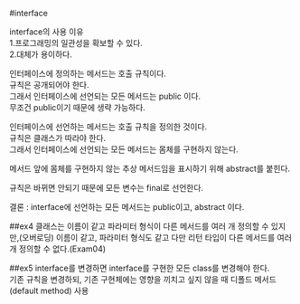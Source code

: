 #interface

interface의 사용 이유  
1.프로그래밍의 일관성을 확보할 수 있다.  
2.대체가 용이하다.  
  
인터페이스에 정의하는 메서드는 호출 규칙이다.  
규칙은 공개되어야 한다.  
그래서 인터페이스에 선언되는 모든 메서드는 public 이다.  
무조건 public이기 때문에 생략 가능하다.  
  
인터페이스에 선언하는 메서드는 호출 규칙을 정의한 것이다.  
규칙은 클래스가 따라야 한다.  
그래서 인터페이스에 선언되는 모든 메서드는 몸체를 구현하지 않는다.  
  
메서드 앞에 몸체를 구현하지 않는 추상 메서드임을 표시하기 위해 abstract를 붙힌다.  
  
규칙은 바뀌면 안되기 때문에 모든 변수는 final로 선언한다.  
  
결론 : interface에 선언하는 모든 메서드는 public이고, abstract 이다.  
  
##ex4
클래스는 이름이 같고 파라미터 형식이 다른 메서드를 여러 개 정의할 수 있지만,(오버로딩)
이름이 같고, 파라미터 형식도 같고 다만 리턴 타입이 다른 메서드를 여러 개 정의할 수 없다.(Exam04)
  
##ex5
interface를 변경하면 interface를 구현한 모든 class를 변경해야 한다.  
기존 규칙을 변경하되, 기존 구현체에는 영향을 끼치고 싶지 않을 때 디폴드 메서드(default method) 사용  
